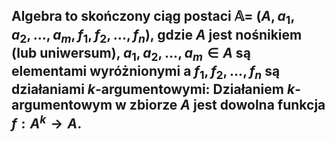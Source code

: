 ## **Algebra** to skończony ciąg postaci $\mathbb{A}=\:(A, a_1, a_2, ..., a_m,  f_1,  f_2, ..., f_n)$, gdzie $A$ jest **nośnikiem** (lub **uniwersum**), $a_1, a_2, ..., a_m \in A$ są **elementami wyróżnionymi**  a $f_1, f_2,..., f_n$  są **działaniami  $k$-argumentowymi**: Działaniem $k$-argumentowym w zbiorze $A$  jest dowolna funkcja $f:A^{k}\rightarrow  A$. 
